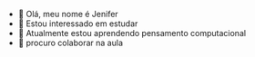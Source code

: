 - 👋 Olá, meu nome é Jenifer
- 👀  Estou interessado em estudar
- 🌱 Atualmente estou aprendendo pensamento computacional
- 💞️ procuro colaborar na aula
  

<!---
JeniferLemkuhll/JeniferLemkuhll is a ✨ special ✨ repository because its `README.md` (this file) appears on your GitHub profile.
You can click the Preview link to take a look at your changes.
--->
